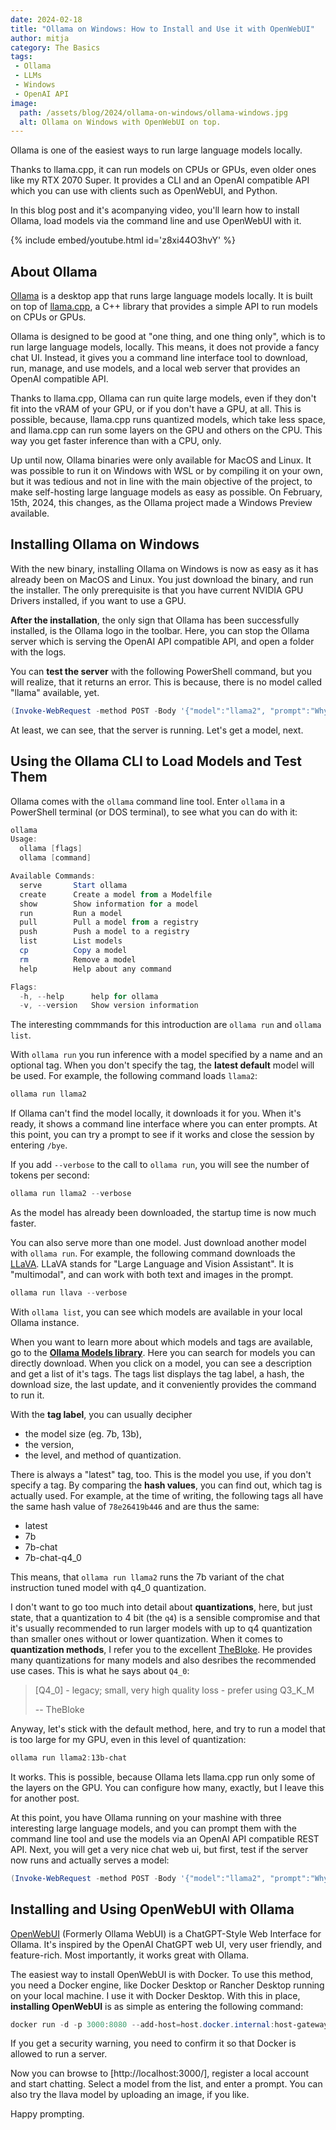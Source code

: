 ```yaml
---
date: 2024-02-18
title: "Ollama on Windows: How to Install and Use it with OpenWebUI"
author: mitja
category: The Basics
tags:
 - Ollama
 - LLMs
 - Windows
 - OpenAI API
image:
  path: /assets/blog/2024/ollama-on-windows/ollama-windows.jpg
  alt: Ollama on Windows with OpenWebUI on top.
---
```

Ollama is one of the easiest ways to run large language models locally.

Thanks to llama.cpp, it can run models on CPUs or GPUs, even older ones like my RTX 2070 Super. It provides a CLI and an OpenAI compatible API which you can use with clients such as OpenWebUI, and Python.

In this blog post and it's acompanying video, you'll learn how to install Ollama, load models via the command line and use OpenWebUI with it.

{% include embed/youtube.html id='z8xi44O3hvY' %}

## About Ollama

[Ollama](https://ollama.com) is a desktop app that runs large language models locally. It is built on top of [llama.cpp](https://github.com/ggerganov/llama.cpp), a C++ library that provides a simple API to run models on CPUs or GPUs.

Ollama is designed to be good at "one thing, and one thing only", which is to run large language models, locally. This means, it does not provide a fancy chat UI. Instead, it gives you a command line interface tool to download, run, manage, and use models, and a local web server that provides an OpenAI compatible API.

Thanks to llama.cpp, Ollama can run quite large models, even if they don't fit into the vRAM of your GPU, or if you don't have a GPU, at all. This is possible, because, llama.cpp runs quantized models, which take less space, and llama.cpp can run some layers on the GPU and others on the CPU. This way you get faster inference than with a CPU, only.

Up until now, Ollama binaries were only available for MacOS and Linux. It was possible to run it on Windows with WSL or by compiling it on your own, but it was tedious and not in line with the main objective of the project, to make self-hosting large language models as easy as possible. On February, 15th, 2024, this changes, as the Ollama project made a Windows Preview available.

## Installing Ollama on Windows

With the new binary, installing Ollama on Windows is now as easy as it has already been on MacOS and Linux. You just download the binary, and run the installer. The only prerequisite is that you have current NVIDIA GPU Drivers installed, if you want to use a GPU.

**After the installation**, the only sign that Ollama has been successfully installed, is the Ollama logo in the toolbar. Here, you can stop the Ollama server which is serving the OpenAI API compatible API, and open a folder with the logs. 

You can **test the server** with the following PowerShell command, but you will realize, that it returns an error. This is because, there is no model called "llama" available, yet.

```PowerShell
(Invoke-WebRequest -method POST -Body '{"model":"llama2", "prompt":"Why is the sky blue?", "stream": false}' -uri http://localhost:11434/api/generate ).Content | ConvertFrom-json
```

At least, we can see, that the server is running. Let's get a model, next.

## Using the Ollama CLI to Load Models and Test Them

Ollama comes with the `ollama` command line tool. Enter `ollama` in a PowerShell terminal (or DOS terminal), to see what you can do with it:

```Powershell
ollama
Usage:
  ollama [flags]
  ollama [command]

Available Commands:
  serve       Start ollama
  create      Create a model from a Modelfile
  show        Show information for a model
  run         Run a model
  pull        Pull a model from a registry
  push        Push a model to a registry
  list        List models
  cp          Copy a model
  rm          Remove a model
  help        Help about any command

Flags:
  -h, --help      help for ollama
  -v, --version   Show version information
  ```

The interesting commmands for this introduction are `ollama run` and `ollama list`.

With `ollama run` you run inference with a model specified by a name and an optional tag. When you don't specify the tag, the **latest default** model will be used. For example, the following command loads `llama2`:

```PowerShell
ollama run llama2
```

If Ollama can't find the model locally, it downloads it for you. When it's ready, it shows a command line interface where you can enter prompts. At this point, you can try a prompt to see if it works and close the session by entering `/bye`.

If you add `--verbose` to the call to `ollama run`, you will see the number of tokens per second:

```PowerShell
ollama run llama2 --verbose
```

As the model has already been downloaded, the startup time is now much faster.

You can also serve more than one model. Just download another model with `ollama run`. For example, the following command downloads the [LLaVA](https://llava-vl.github.io). LLaVA stands for "Large Language and Vision Assistant". It is "multimodal", and can work with both text and images in the prompt.

```PowerShell
ollama run llava --verbose
```

With `ollama list`, you can see which models are available in your local Ollama instance.

When you want to learn more about which models and tags are available, go to the **[Ollama Models library](https://ollama.com/library)**. Here you can search for models you can directly download. When you click on a model, you can see a description and get a list of it's tags. The tags list displays the tag label, a hash, the download size, the last update, and it conveniently provides the command to run it.

With the **tag label**, you can usually decipher

- the model size (eg. 7b, 13b),
- the version,
- the level, and method of quantization.

There is always a "latest" tag, too. This is the model you use, if you don't specify a tag. By comparing the **hash values**, you can find out, which tag is actually used. For example, at the time of writing, the following tags all have the same hash value of `78e26419b446` and are thus the same:

- latest
- 7b
- 7b-chat
- 7b-chat-q4_0

This means, that `ollama run llama2` runs the 7b variant of the chat instruction tuned model with q4_0 quantization.

I don't want to go too much into detail about **quantizations**, here, but just state, that a quantization to 4 bit (the `q4`) is a sensible compromise and that it's usually recommended to run larger models with up to q4 quantization than smaller ones without or lower quantization. When it comes to **quantization methods**, I refer you to the excellent [TheBloke](https://huggingface.co/TheBloke). He provides many quantizations for many models and also desribes the recommended use cases. This is what he says about `Q4_0`:

> [Q4_0] - legacy; small, very high quality loss - prefer using Q3_K_M
>
> -- TheBloke

Anyway, let's stick with the default method, here, and try to run a model that is too large for my GPU, even in this level of quantization:

```PowerShell
ollama run llama2:13b-chat
```

It works. This is possible, because Ollama lets llama.cpp run only some of the layers on the GPU. You can configure how many, exactly, but I leave this for another post.

At this point, you have Ollama running on your mashine with three interesting large language models, and you can prompt them with the command line tool and use the models via an OpenAI API compatible REST API. Next, you will get a very nice chat web ui, but first, test if the server now runs and actually serves a model:

```PowerShell
(Invoke-WebRequest -method POST -Body '{"model":"llama2", "prompt":"Why is the sky blue?", "stream": false}' -uri http://localhost:11434/api/generate ).Content | ConvertFrom-json
```

## Installing and Using OpenWebUI with Ollama

[OpenWebUI](https://github.com/open-webui/open-webui) (Formerly Ollama WebUI) is a ChatGPT-Style Web Interface for Ollama. It's inspired by the OpenAI ChatGPT web UI, very user friendly, and feature-rich. Most importantly, it works great with Ollama.

The easiest way to install OpenWebUI is with Docker. To use this method, you need a Docker engine, like Docker Desktop or Rancher Desktop running on your local machine. I use it with Docker Desktop. With this in place, **installing OpenWebUI** is as simple as entering the following command:

```PowerShell
docker run -d -p 3000:8080 --add-host=host.docker.internal:host-gateway -v open-webui:/app/backend/data --name open-webui --restart always ghcr.io/open-webui/open-webui:main
```

If you get a security warning, you need to confirm it so that Docker is allowed to run a server.

Now you can browse to [http://localhost:3000/], register a local account and start chatting. Select a model from the list, and enter a prompt. You can also try the llava model by uploading an image, if you like.

Happy prompting.
